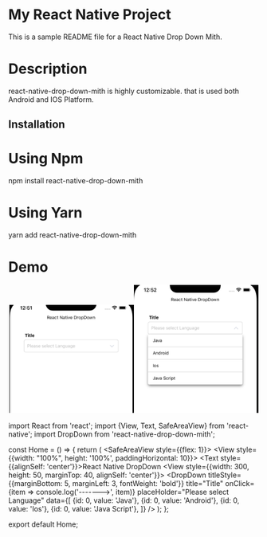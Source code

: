 # My React Native Project

This is a sample README file for a React Native Drop Down Mith.

# Description

react-native-drop-down-mith is highly customizable. that is used both Android and IOS Platform.

## Installation

# Using Npm

npm install react-native-drop-down-mith

# Using Yarn

yarn add react-native-drop-down-mith

# Demo

<p align="center">
  <img width="250" src="./src/assets/icon.png"><img width="250" src="./src/assets/icon2.png">
</p>

import React from 'react';
import {View, Text, SafeAreaView} from 'react-native';
import DropDown from 'react-native-drop-down-mith';

const Home = () => {
return (
<SafeAreaView style={{flex: 1}}>
<View style={{width: "100%", height: '100%', paddingHorizontal: 10}}>
<Text style={{alignSelf: 'center'}}>React Native DropDown</Text>
<View
style={{width: 300, height: 50, marginTop: 40, alignSelf: 'center'}}>
<DropDown
titleStyle={{marginBottom: 5, marginLeft: 3, fontWeight: 'bold'}}
title="Title"
onClick={item => console.log('------->', item)}
placeHolder="Please select Language"
data={[
{id: 0, value: 'Java'},
{id: 0, value: 'Android'},
{id: 0, value: 'Ios'},
{id: 0, value: 'Java Script'},
]}
/>
</View>
</View>
</SafeAreaView>
);
};

export default Home;
